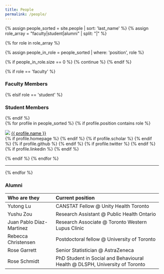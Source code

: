 ```yaml
---
title: People
permalink: /people/
---
```


<style type="text/css">
  a:link {color: black;}
  a:hover {color: black;} 
</style>

{% assign people_sorted = site.people | sort: 'last_name' %}
{% assign role_array = "faculty|student|alumni" | split: "|" %}

{% for role in role_array %}

{% assign people_in_role = people_sorted | where: 'position', role %}

<!-- Skip section if there's nobody -->
{% if people_in_role.size == 0 %}
  {% continue %}
{% endif %}

<div class="pos_header">
{% if role == 'faculty' %}
<h3>Faculty Members</h3>
 {% elsif role == 'student' %}
<h3>Student Members</h3>
{% endif %}
</div>

<div class="content list people">
  {% for profile in people_sorted %}
    {% if profile.position contains role %}
      <div class="list-item-people">
        <p class="list-post-title">
          <a href="{{ profile.homepage }}"><img class="profile-thumbnail" src="{{site.baseurl}}/images/people/{{profile.avatar}}"></a>
          <a class="name" href="{{ profile.homepage }}">{{ profile.name }}</a><br>
          {% if profile.homepage %}
            <a class="fa fa-home" href="{{ profile.homepage }}"></a>
          {% endif %}
          {% if profile.scholar %}
            <a class="fa fa-google" href="{{ 'https://scholar.google.com/citations?user=' | append: profile.scholar }}"></a>
          {% endif %}
          {% if profile.github %}
            <a class="fa fa-github" href="{{ 'https://github.com/' | append: profile.github }}"></a>
          {% endif %}
          {% if profile.twitter %}
            <a class="fa fa-twitter" href="{{ 'https://twitter.com/' | append: profile.twitter }}"></a>
          {% endif %}
          {% if profile.linkedin %}
            <a class="fa fa-linkedin" href="{{ 'https://linkedin.com/in/' | append: profile.linkedin }}"></a>
          {% endif %}
        </p>
      </div>    
    {% endif %}
  {% endfor %}
</div>
<hr>

{% endfor %}

<h3>Alumni</h3>

| Who are they | Current position |
| :------------- |:------------- |
| Yutong Lu | CANSTAT Fellow @ Unity Health Toronto |
| Yushu Zou | Research Assistant @ Public Health Ontario |
| Juan Pablo Díaz-Martinez | Research Associate @ Toronto Western Lupus Clinic |
| Rebecca Christensen | Postdoctoral fellow @ University of Toronto |
| Rose Garrett | Senior Statistician @ AstraZeneca |
| Rose Schmidt | PhD Student in Social and Behavioural Health @ DLSPH, University of Toronto |
